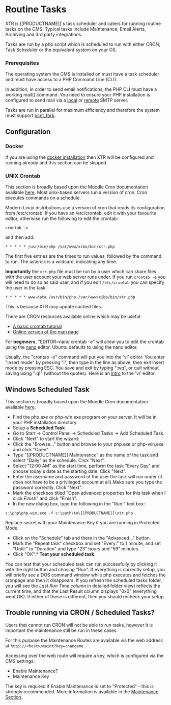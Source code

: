 <!--toc=manual_install-->
# Routine Tasks
XTR is [[PRODUCTNAME]]'s task scheduler and caters for running routine tasks on the CMS. Typical
 tasks include Maintenance, Email Alerts, Archiving and 3rd party integrations.

Tasks are run by a php script which is scheduled to run with either CRON, Task Scheduler
 or the equivalent system on your OS.

### Prerequisites

The operating system the CMS is installed on must have a task scheduler and must have access to
a PHP Command Line (CLI).

In addition, in order to send email notifications, the PHP CLI must have a working mail() command. You 
need to ensure your PHP installation is configured to send mail via a 
[local](http://email.about.com/od/emailprogrammingtips/qt/Configure_PHP_to_Use_a_Local_Mail_Server_for_Sending_Mail.htm) or [remote](http://email.about.com/od/emailprogrammingtips/qt/Configure_PHP_to_Use_a_Remote_SMTP_Server_for_Sending_Mail.htm) SMTP server.

Tasks are run in parallel for maximum efficiency and therefore the system must support 
[pcnt_fork](http://php.net/manual/en/function.pcntl-fork.php).

## Configuration

### Docker

If you are using the [docker installation](install_docker.html) then XTR will be configured and 
running already and this section can be skipped.

### UNIX Crontab

This section is broadly based upon the Moodle Cron documentation available 
[here](http://docs.moodle.org/en/Cron#Using_the_crontab_program_on_Unix). Most unix-based servers 
run a version of cron. Cron executes commands on a schedule.

Modern Linux distributions use a version of cron that reads its configuration from /etc/crontab. 
If you have an /etc/crontab, edit it with your favourite editor, otherwise run the following to 
edit the crontab:

```
crontab -e
```

and then add:

```
* * * * * /usr/bin/php /var/www/xibo/bin/xtr.php
```

The first five entries are the times to run values, followed by the command to run. The asterisk is a 
wildcard, indicating any time.

**Importantly** the `xtr.php` file must be run by a user which can share files with the user account your web
server runs under. If you run `crontab -e` you will need to do so as said user, and if you edit `/etc/crontab` you 
can specify the user in the task.

```
* * * * * www-data /usr/bin/php /var/www/xibo/bin/xtr.php
```

This is because XTR may update cached files.


There are CRON resources available online which may be useful:

*   [A basic crontab tutorial](http://linuxweblog.com/node/24)
*   [Online version of the man page](http://www.freebsd.org/cgi/man.cgi?query=crontab&amp;apropos=0&amp;sektion=5&amp;manpath=FreeBSD+6.0-RELEASE+and+Ports&amp;format=html)

For **beginners**, "EDITOR=nano crontab -e" will allow you to edit the crontab using 
the [nano](http://www.nano-editor.org/dist/v1.2/faq.html) editor. Ubuntu defaults to using the nano editor.

Usually, the "crontab -e" command will put you into the 'vi' editor. You enter "insert mode" by pressing 
"i", then type in the line as above, then exit insert mode by pressing ESC. You save and exit by 
typing ":wq", or quit without saving using ":q!" (without the quotes). Here is an 
[intro](http://www.unix-manuals.com/tutorials/vi/vi-in-10-1.html) to the 'vi' editor.


## Windows Scheduled Task

This section is broadly based upon the Moodle Cron documentation available 
[here](http://docs.moodle.org/en/Cron#Managing_Cron_on_Windows_systems).

*   Find the php.exe or php-win.exe program on your server. It will be in your PHP installation directory.
*   Setup a **Scheduled Task**
*   Go to Start -&gt; Control Panel -&gt; Scheduled Tasks -&gt; Add Scheduled Task.
*   Click "Next" to start the wizard:
*   Click the "Browse..." button and browse to your php.exe or php-win.exe and click "Open"
*   Type "[[PRODUCTNAME]] Maintenance" as the name of the task and select "Daily" as the schedule. 
    Click "Next".
*   Select "12:00 AM" as the start time, perform the task "Every Day" and choose today's date as the 
    starting date. Click "Next".
*   Enter the username and password of the user the task will run under (it does not have to be a 
    privileged account at all).Make sure you type the password correctly. Click "Next".
*   Mark the checkbox titled "Open advanced properties for this task when I click Finish" and 
    click "Finish".
*   In the new dialog box, type the following in the "Run:" text box:

```
c:\php\php-win.exe -f c:\path\to\[[PRODUCTNAME]]\xtr.php
```

Replace secret with your Maintenance Key if you are running in Protected Mode.

*   Click on the "Schedule" tab and there in the "Advanced..." button.
*   Mark the "Repeat task" checkbox and set "Every:" to 1 minute, and set "Until:" to "Duration" and type "23" hours and "59" minutes.
*   Click "OK".*   **Test your scheduled task**.

You can test that your scheduled task can run successfully by clicking it with the right button
and chosing "Run". If everything is correctly setup, you will briefly see a DOS command window 
while php executes and fetches the cronpage and then it disappears. If you refresh the scheduled 
tasks folder, you will see the _Last Run Time column_ in detailed folder view) reflects the current 
time, and that the Last Result column displays "0x0" (everything went OK). If either of these is 
different, then you should recheck your setup.

## Trouble running via CRON / Scheduled Tasks?

Users that cannot run CRON will not be able to run tasks, however it is important the maintenance
still be run in these cases.

For this purpose the Maintenance Routes are available via the web address at 
`http://<host>/maint?key=changeme`.
 
Accessing over the web route will require a key, which is configured via the CMS settings:

 - Enable Maintenance?
 - Maintenance Key
 
The key is required if Enable Maintenance is set to "Protected" - this is strongly recommended. More
information is available in the [Maintenance Section](cms_maintenance.html).